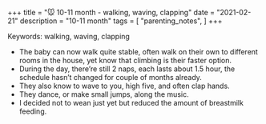 +++
title = "🐭 10-11 month - walking, waving, clapping"
date = "2021-02-21"
description = "10-11 month"
tags = [
    "parenting_notes",
]
+++

Keywords: walking, waving, clapping

* The baby can now walk quite stable, often walk on their own to different rooms in the house, yet know that climbing is their faster option.
* During the day, there’re still 2 naps, each lasts about 1.5 hour, the schedule hasn’t changed for couple of months already.
* They also know to wave to you, high five, and often clap hands.
* They dance, or make small jumps, along the music.
* I decided not to wean just yet but reduced the amount of breastmilk feeding.